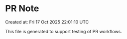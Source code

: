 # PR Note

Created at: Fri 17 Oct 2025 22:01:10 UTC

This file is generated to support testing of PR workflows.
